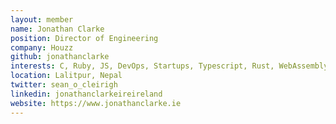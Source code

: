 ```yaml
---
layout: member
name: Jonathan Clarke
position: Director of Engineering
company: Houzz
github: jonathanclarke
interests: C, Ruby, JS, DevOps, Startups, Typescript, Rust, WebAssembly
location: Lalitpur, Nepal
twitter: sean_o_cleirigh
linkedin: jonathanclarkeireireland
website: https://www.jonathanclarke.ie
---
```

